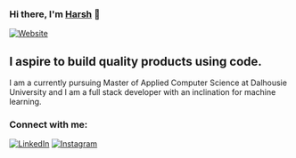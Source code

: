 ### Hi there, I'm [Harsh][website] 👋

[![Website](https://img.shields.io/website?label=hrishi.tech&style=for-the-badge&url=https://hrishi.tech)](https://harshp.tech)

## I aspire to build quality products using code.

I am a currently pursuing Master of Applied Computer Science at Dalhousie University and I am a full stack developer with an inclination for machine learning. 

### Connect with me:
[![LinkedIn](https://img.shields.io/badge/LinkedIn-%2312100E.svg?&style=for-the-badge&logo=LinkedIn&logoColor=blue)][linkedin]
[![Instagram](https://img.shields.io/badge/Instagram-%2312100E.svg?&style=for-the-badge&logo=Instagram&logoColor=purple)][instagram]

[website]: https://harshp.tech
[instagram]: https://www.instagram.com/harsh_249/
[linkedin]: https://www.linkedin.com/in/harsh-patel-696a82176/
